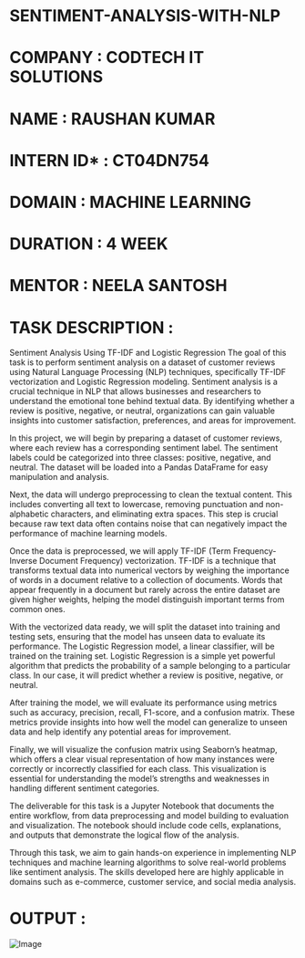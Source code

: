 # SENTIMENT-ANALYSIS-WITH-NLP

# COMPANY : CODTECH IT SOLUTIONS

# NAME : RAUSHAN KUMAR

# INTERN ID* : CT04DN754

# DOMAIN : MACHINE LEARNING

# DURATION : 4 WEEK

# MENTOR : NEELA SANTOSH

# TASK DESCRIPTION :
 Sentiment Analysis Using TF-IDF and Logistic Regression
The goal of this task is to perform sentiment analysis on a dataset of customer reviews using Natural Language Processing (NLP) techniques, specifically TF-IDF vectorization and Logistic Regression modeling. Sentiment analysis is a crucial technique in NLP that allows businesses and researchers to understand the emotional tone behind textual data. By identifying whether a review is positive, negative, or neutral, organizations can gain valuable insights into customer satisfaction, preferences, and areas for improvement.

In this project, we will begin by preparing a dataset of customer reviews, where each review has a corresponding sentiment label. The sentiment labels could be categorized into three classes: positive, negative, and neutral. The dataset will be loaded into a Pandas DataFrame for easy manipulation and analysis.

Next, the data will undergo preprocessing to clean the textual content. This includes converting all text to lowercase, removing punctuation and non-alphabetic characters, and eliminating extra spaces. This step is crucial because raw text data often contains noise that can negatively impact the performance of machine learning models.

Once the data is preprocessed, we will apply TF-IDF (Term Frequency-Inverse Document Frequency) vectorization. TF-IDF is a technique that transforms textual data into numerical vectors by weighing the importance of words in a document relative to a collection of documents. Words that appear frequently in a document but rarely across the entire dataset are given higher weights, helping the model distinguish important terms from common ones.

With the vectorized data ready, we will split the dataset into training and testing sets, ensuring that the model has unseen data to evaluate its performance. The Logistic Regression model, a linear classifier, will be trained on the training set. Logistic Regression is a simple yet powerful algorithm that predicts the probability of a sample belonging to a particular class. In our case, it will predict whether a review is positive, negative, or neutral.

After training the model, we will evaluate its performance using metrics such as accuracy, precision, recall, F1-score, and a confusion matrix. These metrics provide insights into how well the model can generalize to unseen data and help identify any potential areas for improvement.

Finally, we will visualize the confusion matrix using Seaborn’s heatmap, which offers a clear visual representation of how many instances were correctly or incorrectly classified for each class. This visualization is essential for understanding the model’s strengths and weaknesses in handling different sentiment categories.

The deliverable for this task is a Jupyter Notebook that documents the entire workflow, from data preprocessing and model building to evaluation and visualization. The notebook should include code cells, explanations, and outputs that demonstrate the logical flow of the analysis.

Through this task, we aim to gain hands-on experience in implementing NLP techniques and machine learning algorithms to solve real-world problems like sentiment analysis. The skills developed here are highly applicable in domains such as e-commerce, customer service, and social media analysis.

# OUTPUT :

![Image](https://github.com/user-attachments/assets/b087b4d9-a870-4cb3-b3d9-a1cf918d1686)
